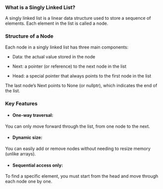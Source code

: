 ### What is a Singly Linked List?

A singly linked list is a linear data structure used to store a sequence of elements.
Each element in the list is called a node.

### Structure of a Node

Each node in a singly linked list has three main components:

- Data: the actual value stored in the node


- Next: a pointer (or reference) to the next node in the list


- Head: a special pointer that always points to the first node in the list


The last node’s Next points to None (or nullptr), which indicates the end of the list.

### Key Features

- #### One-way traversal:

You can only move forward through the list, from one node to the next.

- #### Dynamic size: 

You can easily add or remove nodes without needing to resize memory (unlike arrays).

- #### Sequential access only: 

To find a specific element, you must start from the head and move through each node one by one.


